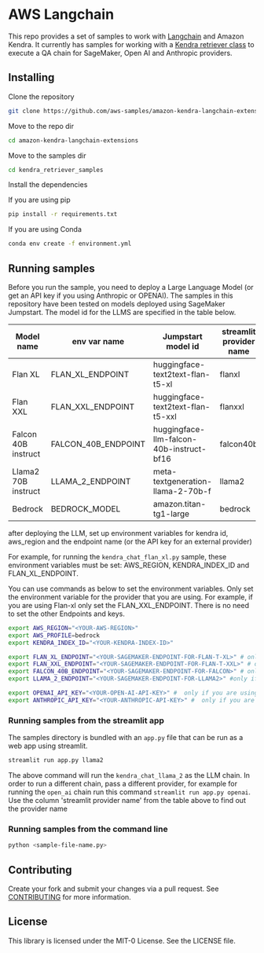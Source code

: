 # AWS Langchain
This repo provides a set of samples to work with [Langchain](https://github.com/hwchase17/langchain/tree/master) and Amazon Kendra. It currently has samples for working with a [Kendra retriever class](https://python.langchain.com/docs/modules/data_connection/retrievers/integrations/amazon_kendra_retriever) to execute a QA chain for SageMaker, Open AI and Anthropic providers. 

## Installing

Clone the repository
```bash
git clone https://github.com/aws-samples/amazon-kendra-langchain-extensions.git
```

Move to the repo dir
```bash
cd amazon-kendra-langchain-extensions
```

Move to the samples dir
```bash
cd kendra_retriever_samples
```

Install the dependencies

If you are using pip
```bash
pip install -r requirements.txt
```

If you are using Conda
```bash
conda env create -f environment.yml 
```

## Running samples
Before you run the sample, you need to deploy a Large Language Model (or get an API key if you using Anthropic or OPENAI). The samples in this repository have been tested on models deployed using SageMaker Jumpstart.  The model id for the LLMS are specified in the table below.


| Model name | env var name | Jumpstart model id | streamlit provider name |
| -----------| -------- | ------------------ |  ----------------- |
| Flan XL | FLAN_XL_ENDPOINT | huggingface-text2text-flan-t5-xl | flanxl |
| Flan XXL | FLAN_XXL_ENDPOINT | huggingface-text2text-flan-t5-xxl | flanxxl |
| Falcon 40B instruct | FALCON_40B_ENDPOINT | huggingface-llm-falcon-40b-instruct-bf16 | falcon40b |
| Llama2 70B instruct | LLAMA_2_ENDPOINT | meta-textgeneration-llama-2-70b-f | llama2 |
| Bedrock | BEDROCK_MODEL |amazon.titan-tg1-large | bedrock|


after deploying the LLM, set up environment variables for kendra id, aws_region and the endpoint name (or the API key for an external provider)

For example, for running the `kendra_chat_flan_xl.py` sample, these environment variables must be set: AWS_REGION, KENDRA_INDEX_ID and FLAN_XL_ENDPOINT. 

You can use commands as below to set the environment variables. Only set the environment variable for the provider that you are using. For example, if you are using Flan-xl only set the FLAN_XXL_ENDPOINT. There is no need to set the other Endpoints and keys. 

```bash
export AWS_REGION="<YOUR-AWS-REGION>"
export AWS_PROFILE=bedrock
export KENDRA_INDEX_ID="<YOUR-KENDRA-INDEX-ID>"

export FLAN_XL_ENDPOINT="<YOUR-SAGEMAKER-ENDPOINT-FOR-FLAN-T-XL>" # only if you are using FLAN_XL
export FLAN_XXL_ENDPOINT="<YOUR-SAGEMAKER-ENDPOINT-FOR-FLAN-T-XXL>" # only if you are using FLAN_XXL
export FALCON_40B_ENDPOINT="<YOUR-SAGEMAKER-ENDPOINT-FOR-FALCON>" # only if you are using falcon as the endpoint
export LLAMA_2_ENDPOINT="<YOUR-SAGEMAKER-ENDPOINT-FOR-LLAMA2>" #only if you are using llama2 as the endpoint

export OPENAI_API_KEY="<YOUR-OPEN-AI-API-KEY>" #  only if you are using OPENAI as the endpoint
export ANTHROPIC_API_KEY="<YOUR-ANTHROPIC-API-KEY>" #  only if you are using Anthropic as the endpoint
```


### Running samples from the streamlit app
The samples directory is bundled with an `app.py` file that can be run as a web app using streamlit. 

```bash
streamlit run app.py llama2
```

The above command will run the `kendra_chat_llama_2` as the LLM chain. In order to run a different chain, pass a different provider, for example for running the `open_ai` chain run this command `streamlit run app.py openai`. Use the column 'streamlit provider name' from the table above to find out the provider name



### Running samples from the command line
```bash
python <sample-file-name.py>
```

## Contributing
Create your fork and submit your changes via a pull request.
See [CONTRIBUTING](CONTRIBUTING.md#security-issue-notifications) for more information.

## License
This library is licensed under the MIT-0 License. See the LICENSE file.

